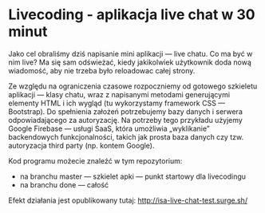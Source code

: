 # Livecoding - aplikacja live chat w 30 minut 

Jako cel obraliśmy dziś napisanie mini aplikacji — live chatu. Co ma być w nim live? Ma się sam odświeżać, kiedy jakikolwiek użytkownik doda nową wiadomość, aby nie trzeba było reloadowac całej strony. 

Ze względu na ograniczenia czasowe rozpoczniemy od gotowego szkieletu aplikacji — klasy chatu, wraz z napisanymi metodami generującymi elementy HTML i ich wygląd (tu wykorzystamy framework CSS — Bootstrap).
Do spełnienia założeń potrzebujemy bazy danych i serwera odpowiadającego za autoryzację. Na potrzeby tego przykładu użyjemy Google Firebase — usługi SaaS, która umożliwia „wyklikanie” backendowych funkcjonalności, takich jak prosta baza danych czy tzw. autoryzacja third party (np. kontem Google). 

Kod programu możecie znaleźć w tym repozytorium:
- na branchu master — szkielet apki — punkt startowy dla livecodingu
- na branchu done — całość

Efekt działania jest opublikowany tutaj: http://isa-live-chat-test.surge.sh/    

